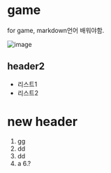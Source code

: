 # game
for game, markdown언어 배워야함.

![image](https://png.icons8.com/ios/2x/controller.png)
## header2
- 리스트1
- 리스트2

# new header
1. gg
2. dd
4. dd
3. a
6.?
